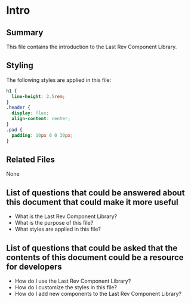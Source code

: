 # Intro

## Summary
This file contains the introduction to the Last Rev Component Library.

## Styling
The following styles are applied in this file:
```css
h1 {
  line-height: 2.5rem;
}
.header {
  display: flex;
  align-content: center;
}
.pad {
  padding: 10px 0 0 30px;
}
```

## Related Files
None

## List of questions that could be answered about this document that could make it more useful
- What is the Last Rev Component Library?
- What is the purpose of this file?
- What styles are applied in this file?

## List of questions that could be asked that the contents of this document could be a resource for developers
- How do I use the Last Rev Component Library?
- How do I customize the styles in this file?
- How do I add new components to the Last Rev Component Library?